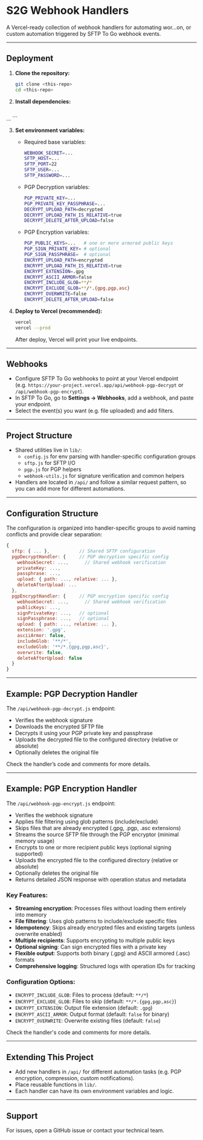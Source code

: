 # S2G Webhook Handlers

A Vercel-ready collection of webhook handlers for automating wor...on, or custom automation triggered by SFTP To Go webhook events.

---

## Deployment

1. **Clone the repository:**
    ```bash
    git clone <this-repo>
    cd <this-repo>
    ```

2. **Install dependencies:**
    ```bash
...
    ```

3. **Set environment variables:**
    - Required base variables:
        ```bash
        WEBHOOK_SECRET=...
        SFTP_HOST=...
        SFTP_PORT=22
        SFTP_USER=...
        SFTP_PASSWORD=...
        ```
    - PGP Decryption variables:
        ```bash
        PGP_PRIVATE_KEY=...
        PGP_PRIVATE_KEY_PASSPHRASE=...
        DECRYPT_UPLOAD_PATH=decrypted
        DECRYPT_UPLOAD_PATH_IS_RELATIVE=true
        DECRYPT_DELETE_AFTER_UPLOAD=false
        ```
    - PGP Encryption variables:
        ```bash
        PGP_PUBLIC_KEYS=...   # one or more armored public keys
        PGP_SIGN_PRIVATE_KEY= # optional
        PGP_SIGN_PASSPHRASE=  # optional
        ENCRYPT_UPLOAD_PATH=encrypted
        ENCRYPT_UPLOAD_PATH_IS_RELATIVE=true
        ENCRYPT_EXTENSION=.gpg
        ENCRYPT_ASCII_ARMOR=false
        ENCRYPT_INCLUDE_GLOB=**/*
        ENCRYPT_EXCLUDE_GLOB=**/*.{gpg,pgp,asc}
        ENCRYPT_OVERWRITE=false
        ENCRYPT_DELETE_AFTER_UPLOAD=false
        ```

4. **Deploy to Vercel (recommended):**
    ```bash
    vercel
    vercel --prod
    ```
    After deploy, Vercel will print your live endpoints.

---

## Webhooks

- Configure SFTP To Go webhooks to point at your Vercel endpoint  
  (e.g. `https://your-project.vercel.app/api/webhook-pgp-decrypt` or `/api/webhook-pgp-encrypt`).
- In SFTP To Go, go to **Settings → Webhooks**, add a webhook, and paste your endpoint.
- Select the event(s) you want (e.g. file uploaded) and add filters.

---

## Project Structure

- Shared utilities live in `lib/`:
  - `config.js` for env parsing with handler-specific configuration groups
  - `sftp.js` for SFTP I/O
  - `pgp.js` for PGP helpers
  - `webhook-utils.js` for signature verification and common helpers
- Handlers are located in `/api/` and follow a similar request pattern, so you can add more for different automations.

---

## Configuration Structure

The configuration is organized into handler-specific groups to avoid naming conflicts and provide clear separation:

```javascript
{
  sftp: { ... },           // Shared SFTP configuration
  pgpDecryptHandler: {     // PGP decryption specific config
    webhookSecret: ...,      // Shared webhook verification
    privateKey: ...,
    passphrase: ...,
    upload: { path: ..., relative: ... },
    deleteAfterUpload: ...
  },
  pgpEncryptHandler: {     // PGP encryption specific config
    webhookSecret: ...,      // Shared webhook verification
    publicKeys: ...,
    signPrivateKey: ...,   // optional
    signPassphrase: ...,   // optional
    upload: { path: ..., relative: ... },
    extension: '.gpg',
    asciiArmor: false,
    includeGlob: '**/*',
    excludeGlob: '**/*.{gpg,pgp,asc}',
    overwrite: false,
    deleteAfterUpload: false
  }
}
```

---

## Example: PGP Decryption Handler

The `/api/webhook-pgp-decrypt.js` endpoint:
- Verifies the webhook signature
- Downloads the encrypted SFTP file
- Decrypts it using your PGP private key and passphrase
- Uploads the decrypted file to the configured directory (relative or absolute)
- Optionally deletes the original file

Check the handler’s code and comments for more details.

---

## Example: PGP Encryption Handler

The `/api/webhook-pgp-encrypt.js` endpoint:
- Verifies the webhook signature
- Applies file filtering using glob patterns (include/exclude)
- Skips files that are already encrypted (.gpg, .pgp, .asc extensions)
- Streams the source SFTP file through the PGP encryptor (minimal memory usage)
- Encrypts to one or more recipient public keys (optional signing supported)
- Uploads the encrypted file to the configured directory (relative or absolute)
- Optionally deletes the original file
- Returns detailed JSON response with operation status and metadata

### Key Features:
- **Streaming encryption**: Processes files without loading them entirely into memory
- **File filtering**: Uses glob patterns to include/exclude specific files
- **Idempotency**: Skips already encrypted files and existing targets (unless overwrite enabled)
- **Multiple recipients**: Supports encrypting to multiple public keys
- **Optional signing**: Can sign encrypted files with a private key
- **Flexible output**: Supports both binary (.gpg) and ASCII armored (.asc) formats
- **Comprehensive logging**: Structured logs with operation IDs for tracking

### Configuration Options:
- `ENCRYPT_INCLUDE_GLOB`: Files to process (default: `**/*`)
- `ENCRYPT_EXCLUDE_GLOB`: Files to skip (default: `**/*.{gpg,pgp,asc}`)
- `ENCRYPT_EXTENSION`: Output file extension (default: `.gpg`)
- `ENCRYPT_ASCII_ARMOR`: Output format (default: `false` for binary)
- `ENCRYPT_OVERWRITE`: Overwrite existing files (default: `false`)

Check the handler's code and comments for more details.

---

## Extending This Project

- Add new handlers in `/api/` for different automation tasks (e.g. PGP encryption, compression, custom notifications).
- Place reusable functions in `lib/`.
- Each handler can have its own environment variables and logic.

---

## Support

For issues, open a GitHub issue or contact your technical team.
